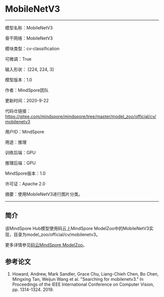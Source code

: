 # MobileNetV3

---

模型名称：MobileNetV3

骨干网络：MobileNetV3

模块类型：cv-classification

可微调：True

输入形状： [224, 224, 3]

模型版本：1.0

作者：MindSpore团队

更新时间：2020-9-22

代码仓链接： <https://gitee.com/mindspore/mindspore/tree/master/model_zoo/official/cv/mobilenetv3>

用户ID：MindSpore

用途：推理

训练后端：GPU

推理后端：GPU

MindSpore版本：1.0

许可证：Apache 2.0

摘要：使用MobileNetV3进行图片分类。

---

## 简介

该MindSpore Hub模型使用码云上MindSpore ModelZoo中的MobileNetV3实现，目录为model_zoo/official/cv/mobilenetv3。

更多详情参见[码云MindSpore ModelZoo](https://gitee.com/mindspore/mindspore/blob/master/model_zoo/official/cv/mobilenetv3/Readme.md)。

## 参考论文

1. Howard, Andrew, Mark Sandler, Grace Chu, Liang-Chieh Chen, Bo Chen, Mingxing Tan, Weijun Wang et al. "Searching for mobilenetv3." In Proceedings of the IEEE International Conference on Computer Vision, pp. 1314-1324. 2019.
